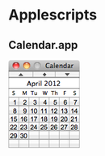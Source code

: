 # Applescripts


## Calendar.app

![Screenshot](https://github.com/nathancahill/applescripts/raw/master/Calendar/calendar_screenshot.png)